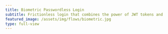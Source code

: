 ```yaml
---
title: Biometric Passwordless Login
subtitle: Frictionless login that combines the power of JWT tokens and biometrics with Webauthn. <br><button type="button" class="btn btn-icon btn-3 btn-primary mt-3 fixed-width1" onclick="idemeum.LoginPage()"><span class="btn-inner--icon"><i class="fas fa-fingerprint"></i></span><span class="btn-inner--text">Try biometric login</span></button><a href="https://docs.idemeum.com/overview/biometric/" target="_blank"><button type="button" class="btn btn-outline-white mt-3">Docs</button></a>
featured_image: /assets/img/flows/biometric.jpg
type: full-view
---
```

<script src="https://kit.fontawesome.com/db82ff0024.js" crossorigin="anonymous"></script>

<script type="text/javascript" src="https://code.jquery.com/jquery-3.4.1.min.js"></script>
<script src="https://asset.idemeum.com/webapp/SDK/idemuam-login3.js"></script>

<script type="text/javascript">
	        var idemeum = new IdemeumLogin(
	            {
	                clientId: '5166e6ac-9442-11eb-a8b3-0242ac130003',
	                callback: function(data) {
	                    console.log(data);
	                    debugger;
	                    var d=JSON.parse(data);
	                    if(d.status) {
                      
							alert(d.oidc.idToken);
	                        window.open("/loggedin.html?idToken="+ d.oidc.idToken, "_self")
	                    } else {
	                        alert("message:"+d.message);
	                    }
                    
	                }
	            });
        
</script>
        
    